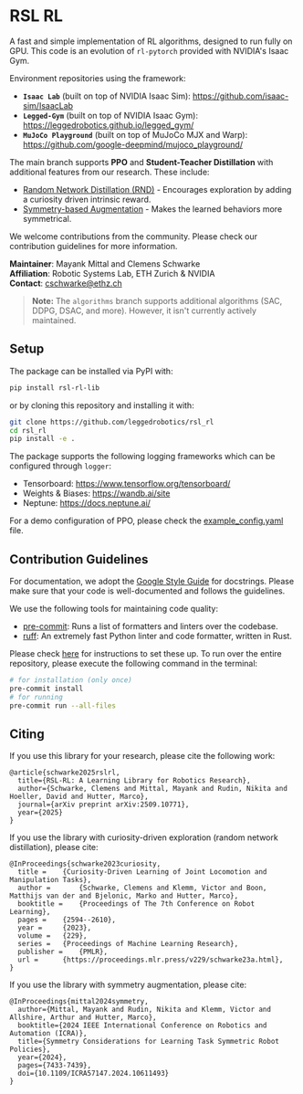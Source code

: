 # RSL RL

A fast and simple implementation of RL algorithms, designed to run fully on GPU.
This code is an evolution of `rl-pytorch` provided with NVIDIA's Isaac Gym.

Environment repositories using the framework:

* **`Isaac Lab`** (built on top of NVIDIA Isaac Sim): https://github.com/isaac-sim/IsaacLab
* **`Legged-Gym`** (built on top of NVIDIA Isaac Gym): https://leggedrobotics.github.io/legged_gym/
* **`MuJoCo Playground`** (built on top of MuJoCo MJX and Warp): https://github.com/google-deepmind/mujoco_playground/

The main branch supports **PPO** and **Student-Teacher Distillation** with additional features from our research. These include:

* [Random Network Distillation (RND)](https://proceedings.mlr.press/v229/schwarke23a.html) - Encourages exploration by adding
  a curiosity driven intrinsic reward.
* [Symmetry-based Augmentation](https://arxiv.org/abs/2403.04359) - Makes the learned behaviors more symmetrical.

We welcome contributions from the community. Please check our contribution guidelines for more
information.

**Maintainer**: Mayank Mittal and Clemens Schwarke <br/>
**Affiliation**: Robotic Systems Lab, ETH Zurich & NVIDIA <br/>
**Contact**: cschwarke@ethz.ch

> **Note:** The `algorithms` branch supports additional algorithms (SAC, DDPG, DSAC, and more). However, it isn't currently actively maintained.


## Setup

The package can be installed via PyPI with:

```bash
pip install rsl-rl-lib
```

or by cloning this repository and installing it with:

```bash
git clone https://github.com/leggedrobotics/rsl_rl
cd rsl_rl
pip install -e .
```

The package supports the following logging frameworks which can be configured through `logger`:

* Tensorboard: https://www.tensorflow.org/tensorboard/
* Weights & Biases: https://wandb.ai/site
* Neptune: https://docs.neptune.ai/

For a demo configuration of PPO, please check the [example_config.yaml](config/example_config.yaml) file.


## Contribution Guidelines

For documentation, we adopt the [Google Style Guide](https://sphinxcontrib-napoleon.readthedocs.io/en/latest/example_google.html) for docstrings. Please make sure that your code is well-documented and follows the guidelines.

We use the following tools for maintaining code quality:

- [pre-commit](https://pre-commit.com/): Runs a list of formatters and linters over the codebase.
- [ruff](https://github.com/astral-sh/ruff): An extremely fast Python linter and code formatter, written in Rust.

Please check [here](https://pre-commit.com/#install) for instructions to set these up. To run over the entire repository, please execute the following command in the terminal:

```bash
# for installation (only once)
pre-commit install
# for running
pre-commit run --all-files
```

## Citing

If you use this library for your research, please cite the following work:

```text
@article{schwarke2025rslrl,
  title={RSL-RL: A Learning Library for Robotics Research},
  author={Schwarke, Clemens and Mittal, Mayank and Rudin, Nikita and Hoeller, David and Hutter, Marco},
  journal={arXiv preprint arXiv:2509.10771},
  year={2025}
}
```

If you use the library with curiosity-driven exploration (random network distillation), please cite:

```text
@InProceedings{schwarke2023curiosity,
  title = 	 {Curiosity-Driven Learning of Joint Locomotion and Manipulation Tasks},
  author =       {Schwarke, Clemens and Klemm, Victor and Boon, Matthijs van der and Bjelonic, Marko and Hutter, Marco},
  booktitle = 	 {Proceedings of The 7th Conference on Robot Learning},
  pages = 	 {2594--2610},
  year = 	 {2023},
  volume = 	 {229},
  series = 	 {Proceedings of Machine Learning Research},
  publisher =    {PMLR},
  url = 	 {https://proceedings.mlr.press/v229/schwarke23a.html},
}
```

If you use the library with symmetry augmentation, please cite:

```text
@InProceedings{mittal2024symmetry,
  author={Mittal, Mayank and Rudin, Nikita and Klemm, Victor and Allshire, Arthur and Hutter, Marco},
  booktitle={2024 IEEE International Conference on Robotics and Automation (ICRA)},
  title={Symmetry Considerations for Learning Task Symmetric Robot Policies},
  year={2024},
  pages={7433-7439},
  doi={10.1109/ICRA57147.2024.10611493}
}
```
